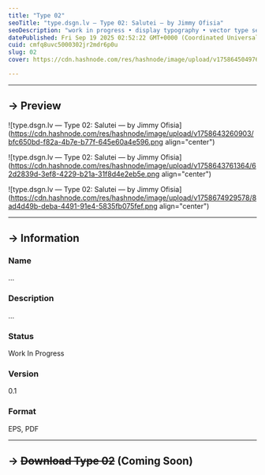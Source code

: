 ```yaml
---
title: "Type 02"
seoTitle: "type.dsgn.lv — Type 02: Salutei — by Jimmy Ofisia"
seoDescription: "work in progress • display typography • vector type set • freely downloadable materials • creative commons licensed • by Jimmy Ofisia"
datePublished: Fri Sep 19 2025 02:52:22 GMT+0000 (Coordinated Universal Time)
cuid: cmfq8uvc5000302jr2mdr6p0u
slug: 02
cover: https://cdn.hashnode.com/res/hashnode/image/upload/v1758645049769/758ad54f-a75a-46cb-a9d1-d8b540309805.png

---
```


---

## → Preview

![type.dsgn.lv — Type 02: Salutei — by Jimmy Ofisia](https://cdn.hashnode.com/res/hashnode/image/upload/v1758643260903/bfc650bd-f82a-4b7e-b77f-645e60a4e596.png align="center")

![type.dsgn.lv — Type 02: Salutei — by Jimmy Ofisia](https://cdn.hashnode.com/res/hashnode/image/upload/v1758643761364/62d2839d-3ef8-4229-b21a-31f8d4e2eb5e.png align="center")

![type.dsgn.lv — Type 02: Salutei — by Jimmy Ofisia](https://cdn.hashnode.com/res/hashnode/image/upload/v1758674929578/8ad4d49b-deba-4491-91e4-5835fb075fef.png align="center")

---

## → Information

### Name

…

### Description

…

### Status

Work In Progress

### Version

0.1

### Format

EPS, PDF

---

## → **<s>Download Type 02</s> (Coming Soon)**